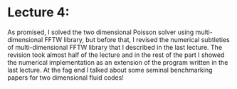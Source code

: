 # Lecture 4: 
As promised, I solved the two dimensional Poisson solver using multi-dimensional FFTW library, but before that, I revised the numerical subtleties of multi-dimensional FFTW library that I described in the last lecture. The revision took almost half of the lecture and in the rest of the part I showed the numerical implementation as an extension of the program written in the last lecture. At the fag end I talked about some seminal benchmarking papers for two dimensional fluid codes!
